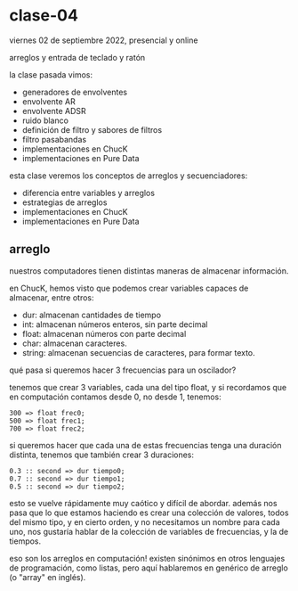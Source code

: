 # clase-04

viernes 02 de septiembre 2022, presencial y online

arreglos y entrada de teclado y ratón

la clase pasada vimos:

- generadores de envolventes
- envolvente AR
- envolvente ADSR
- ruido blanco
- definición de filtro y sabores de filtros
- filtro pasabandas
- implementaciones en ChucK
- implementaciones en Pure Data

esta clase veremos los conceptos de arreglos y secuenciadores:

- diferencia entre variables y arreglos
- estrategias de arreglos
- implementaciones en ChucK
- implementaciones en Pure Data

## arreglo

nuestros computadores tienen distintas maneras de almacenar información.

en ChucK, hemos visto que podemos crear variables capaces de almacenar, entre otros:

- dur: almacenan cantidades de tiempo
- int: almacenan números enteros, sin parte decimal
- float: almacenan números con parte decimal
- char: almacenan caracteres.
- string: almacenan secuencias de caracteres, para formar texto.

qué pasa si queremos hacer 3 frecuencias para un oscilador?

tenemos que crear 3 variables, cada una del tipo float, y si recordamos que en computación contamos desde 0, no desde 1, tenemos:

```chuck
300 => float frec0;
500 => float frec1;
700 => float frec2;
```

si queremos hacer que cada una de estas frecuencias tenga una duración distinta, tenemos que también crear 3 duraciones:

```chuck
0.3 :: second => dur tiempo0;
0.7 :: second => dur tiempo1;
0.5 :: second => dur tiempo2;
```

esto se vuelve rápidamente muy caótico y difícil de abordar. además nos pasa que lo que estamos haciendo es crear una colección de valores, todos del mismo tipo, y en cierto orden, y no necesitamos un nombre para cada uno, nos gustaría hablar de la colección de variables de frecuencias, y la de tiempos.

eso son los arreglos en computación! existen sinónimos en otros lenguajes de programación, como listas, pero aquí hablaremos en genérico de arreglo (o "array" en inglés).
